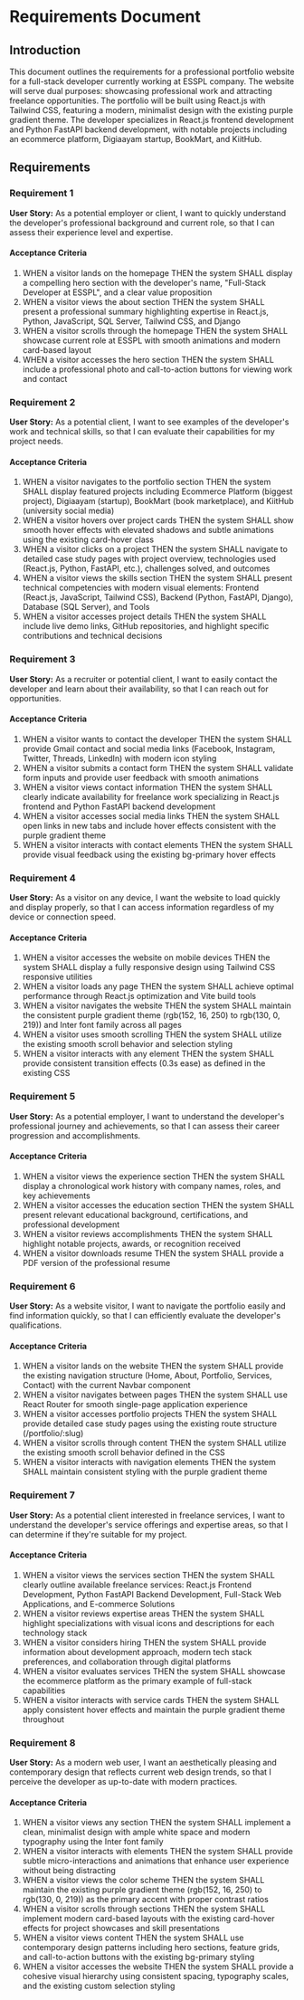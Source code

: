# Requirements Document

## Introduction

This document outlines the requirements for a professional portfolio website for a full-stack developer currently working at ESSPL company. The website will serve dual purposes: showcasing professional work and attracting freelance opportunities. The portfolio will be built using React.js with Tailwind CSS, featuring a modern, minimalist design with the existing purple gradient theme. The developer specializes in React.js frontend development and Python FastAPI backend development, with notable projects including an ecommerce platform, Digiaayam startup, BookMart, and KiitHub.

## Requirements

### Requirement 1

**User Story:** As a potential employer or client, I want to quickly understand the developer's professional background and current role, so that I can assess their experience level and expertise.

#### Acceptance Criteria

1. WHEN a visitor lands on the homepage THEN the system SHALL display a compelling hero section with the developer's name, "Full-Stack Developer at ESSPL", and a clear value proposition
2. WHEN a visitor views the about section THEN the system SHALL present a professional summary highlighting expertise in React.js, Python, JavaScript, SQL Server, Tailwind CSS, and Django
3. WHEN a visitor scrolls through the homepage THEN the system SHALL showcase current role at ESSPL with smooth animations and modern card-based layout
4. WHEN a visitor accesses the hero section THEN the system SHALL include a professional photo and call-to-action buttons for viewing work and contact

### Requirement 2

**User Story:** As a potential client, I want to see examples of the developer's work and technical skills, so that I can evaluate their capabilities for my project needs.

#### Acceptance Criteria

1. WHEN a visitor navigates to the portfolio section THEN the system SHALL display featured projects including Ecommerce Platform (biggest project), Digiaayam (startup), BookMart (book marketplace), and KiitHub (university social media)
2. WHEN a visitor hovers over project cards THEN the system SHALL show smooth hover effects with elevated shadows and subtle animations using the existing card-hover class
3. WHEN a visitor clicks on a project THEN the system SHALL navigate to detailed case study pages with project overview, technologies used (React.js, Python, FastAPI, etc.), challenges solved, and outcomes
4. WHEN a visitor views the skills section THEN the system SHALL present technical competencies with modern visual elements: Frontend (React.js, JavaScript, Tailwind CSS), Backend (Python, FastAPI, Django), Database (SQL Server), and Tools
5. WHEN a visitor accesses project details THEN the system SHALL include live demo links, GitHub repositories, and highlight specific contributions and technical decisions

### Requirement 3

**User Story:** As a recruiter or potential client, I want to easily contact the developer and learn about their availability, so that I can reach out for opportunities.

#### Acceptance Criteria

1. WHEN a visitor wants to contact the developer THEN the system SHALL provide Gmail contact and social media links (Facebook, Instagram, Twitter, Threads, LinkedIn) with modern icon styling
2. WHEN a visitor submits a contact form THEN the system SHALL validate form inputs and provide user feedback with smooth animations
3. WHEN a visitor views contact information THEN the system SHALL clearly indicate availability for freelance work specializing in React.js frontend and Python FastAPI backend development
4. WHEN a visitor accesses social media links THEN the system SHALL open links in new tabs and include hover effects consistent with the purple gradient theme
5. WHEN a visitor interacts with contact elements THEN the system SHALL provide visual feedback using the existing bg-primary hover effects

### Requirement 4

**User Story:** As a visitor on any device, I want the website to load quickly and display properly, so that I can access information regardless of my device or connection speed.

#### Acceptance Criteria

1. WHEN a visitor accesses the website on mobile devices THEN the system SHALL display a fully responsive design using Tailwind CSS responsive utilities
2. WHEN a visitor loads any page THEN the system SHALL achieve optimal performance through React.js optimization and Vite build tools
3. WHEN a visitor navigates the website THEN the system SHALL maintain the consistent purple gradient theme (rgb(152, 16, 250) to rgb(130, 0, 219)) and Inter font family across all pages
4. WHEN a visitor uses smooth scrolling THEN the system SHALL utilize the existing smooth scroll behavior and selection styling
5. WHEN a visitor interacts with any element THEN the system SHALL provide consistent transition effects (0.3s ease) as defined in the existing CSS

### Requirement 5

**User Story:** As a potential employer, I want to understand the developer's professional journey and achievements, so that I can assess their career progression and accomplishments.

#### Acceptance Criteria

1. WHEN a visitor views the experience section THEN the system SHALL display a chronological work history with company names, roles, and key achievements
2. WHEN a visitor accesses the education section THEN the system SHALL present relevant educational background, certifications, and professional development
3. WHEN a visitor reviews accomplishments THEN the system SHALL highlight notable projects, awards, or recognition received
4. WHEN a visitor downloads resume THEN the system SHALL provide a PDF version of the professional resume

### Requirement 6

**User Story:** As a website visitor, I want to navigate the portfolio easily and find information quickly, so that I can efficiently evaluate the developer's qualifications.

#### Acceptance Criteria

1. WHEN a visitor lands on the website THEN the system SHALL provide the existing navigation structure (Home, About, Portfolio, Services, Contact) with the current Navbar component
2. WHEN a visitor navigates between pages THEN the system SHALL use React Router for smooth single-page application experience
3. WHEN a visitor accesses portfolio projects THEN the system SHALL provide detailed case study pages using the existing route structure (/portfolio/:slug)
4. WHEN a visitor scrolls through content THEN the system SHALL utilize the existing smooth scroll behavior defined in the CSS
5. WHEN a visitor interacts with navigation elements THEN the system SHALL maintain consistent styling with the purple gradient theme

### Requirement 7

**User Story:** As a potential client interested in freelance services, I want to understand the developer's service offerings and expertise areas, so that I can determine if they're suitable for my project.

#### Acceptance Criteria

1. WHEN a visitor views the services section THEN the system SHALL clearly outline available freelance services: React.js Frontend Development, Python FastAPI Backend Development, Full-Stack Web Applications, and E-commerce Solutions
2. WHEN a visitor reviews expertise areas THEN the system SHALL highlight specializations with visual icons and descriptions for each technology stack
3. WHEN a visitor considers hiring THEN the system SHALL provide information about development approach, modern tech stack preferences, and collaboration through digital platforms
4. WHEN a visitor evaluates services THEN the system SHALL showcase the ecommerce platform as the primary example of full-stack capabilities
5. WHEN a visitor interacts with service cards THEN the system SHALL apply consistent hover effects and maintain the purple gradient theme throughout

### Requirement 8

**User Story:** As a modern web user, I want an aesthetically pleasing and contemporary design that reflects current web design trends, so that I perceive the developer as up-to-date with modern practices.

#### Acceptance Criteria

1. WHEN a visitor views any section THEN the system SHALL implement a clean, minimalist design with ample white space and modern typography using the Inter font family
2. WHEN a visitor interacts with elements THEN the system SHALL provide subtle micro-interactions and animations that enhance user experience without being distracting
3. WHEN a visitor views the color scheme THEN the system SHALL maintain the existing purple gradient theme (rgb(152, 16, 250) to rgb(130, 0, 219)) as the primary accent with proper contrast ratios
4. WHEN a visitor scrolls through sections THEN the system SHALL implement modern card-based layouts with the existing card-hover effects for project showcases and skill presentations
5. WHEN a visitor views content THEN the system SHALL use contemporary design patterns including hero sections, feature grids, and call-to-action buttons with the existing bg-primary styling
6. WHEN a visitor accesses the website THEN the system SHALL provide a cohesive visual hierarchy using consistent spacing, typography scales, and the existing custom selection styling
